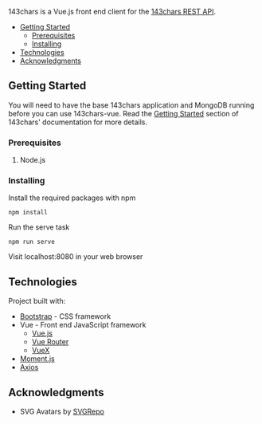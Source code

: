 143chars is a Vue.js front end client for the [143chars REST API](https://github.com/PeterMorganGH/143chars).

- [Getting Started](#getting-started)
  - [Prerequisites](#prerequisites)
  - [Installing](#installing)
- [Technologies](#technologies)
- [Acknowledgments](#acknowledgments)

## Getting Started

You will need to have the base 143chars application and MongoDB running before you can use 143chars-vue. Read the [Getting Started](https://github.com/PeterMorganGH/143chars#getting-started) section of 143chars' documentation for more details.

### Prerequisites

1. Node.js

### Installing

Install the required packages with npm

```
npm install
```

Run the serve task

```
npm run serve
```

Visit localhost:8080 in your web browser

## Technologies

Project built with:

- [Bootstrap](https://getbootstrap.com/) - CSS framework
- Vue - Front end JavaScript framework
  - [Vue.js](https://vuejs.org/)
  - [Vue Router](https://router.vuejs.org/)
  - [VueX](https://vuex.vuejs.org/)
- [Moment.js](https://momentjs.com/)
- [Axios](https://github.com/axios/axios)

## Acknowledgments

- SVG Avatars by [SVGRepo](https://www.svgrepo.com)
